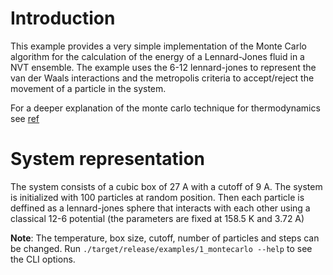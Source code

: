 # Introduction

This example provides a very simple implementation of the Monte Carlo algorithm for the calculation of the energy of a Lennard-Jones fluid in a NVT ensemble. The example uses the 6-12 lennard-jones to represent the van der Waals interactions and the metropolis criteria to accept/reject the movement of a particle in the system.

For a deeper explanation of the monte carlo technique for thermodynamics see [ref](https://en.wikipedia.org/wiki/Monte_Carlo_method_in_statistical_mechanics)

# System representation

The system consists of a cubic box of 27 A with a cutoff of 9 A.  The system is initialized with 100 particles at random position. Then each particle is deffined as a lennard-jones sphere that interacts with each other using a classical 12-6 potential (the parameters are fixed at 158.5 K and 3.72 A)

**Note**: The temperature, box size, cutoff, number of particles and steps can be changed. Run `./target/release/examples/1_montecarlo --help` to see the CLI options.